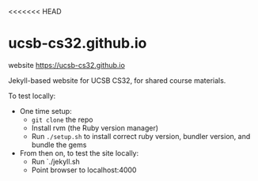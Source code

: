 <<<<<<< HEAD
# ucsb-cs32.github.io
website https://ucsb-cs32.github.io


Jekyll-based website for UCSB CS32, for shared course materials.


To test locally:
* One time setup:
    * `git clone` the repo
    * Install rvm (the Ruby version manager)
    * Run `./setup.sh` to install correct ruby version, bundler version, and bundle the gems
* From then on, to test the site locally:
    * Run `./jekyll.sh
    * Point browser to localhost:4000

